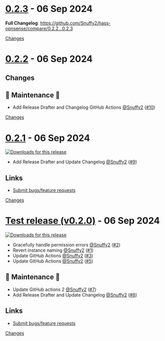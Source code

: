 <a name="0.2.3"></a>
# [0.2.3](https://github.com/Snuffy2/hass-opnsense/releases/tag/0.2.3) - 06 Sep 2024

<!-- Release notes generated using configuration in .github/release.yml at main -->



**Full Changelog**: https://github.com/Snuffy2/hass-opnsense/compare/0.2.2...0.2.3

[Changes][0.2.3]


<a name="0.2.2"></a>
# [0.2.2](https://github.com/Snuffy2/hass-opnsense/releases/tag/0.2.2) - 06 Sep 2024

## Changes

## :wrench: Maintenance :wrench:

- Add Release Drafter and Changelog GitHub Actions [@Snuffy2](https://github.com/Snuffy2) ([#10](https://github.com/Snuffy2/hass-opnsense/issues/10))


[Changes][0.2.2]


<a name="0.2.1"></a>
# [0.2.1](https://github.com/Snuffy2/hass-opnsense/releases/tag/0.2.1) - 06 Sep 2024

[![Downloads for this release](https://img.shields.io/github/downloads/travisghansen/hass-opnsense/0.2.1/total.svg)](https://github.com/travisghansen/hass-opnsense/releases/0.2.1)
- Add Release Drafter and Update Changelog [@Snuffy2](https://github.com/Snuffy2) ([#9](https://github.com/Snuffy2/hass-opnsense/issues/9))
## Links
- [Submit bugs/feature requests](https://github.com/travisghansen/hass-opnsense/issues)


[Changes][0.2.1]


<a name="v0.2.0"></a>
# [Test release (v0.2.0)](https://github.com/Snuffy2/hass-opnsense/releases/tag/v0.2.0) - 06 Sep 2024

[![Downloads for this release](https://img.shields.io/github/downloads/travisghansen/hass-opnsense/0.1.0/total.svg)](https://github.com/travisghansen/hass-opnsense/releases/0.1.0)
- Gracefully handle permission errors [@Snuffy2](https://github.com/Snuffy2) ([#2](https://github.com/Snuffy2/hass-opnsense/issues/2))
- Revert instance naming [@Snuffy2](https://github.com/Snuffy2) ([#1](https://github.com/Snuffy2/hass-opnsense/issues/1))
- Update GitHub Actions [@Snuffy2](https://github.com/Snuffy2) ([#3](https://github.com/Snuffy2/hass-opnsense/issues/3))
- Update GitHub Actions [@Snuffy2](https://github.com/Snuffy2) ([#5](https://github.com/Snuffy2/hass-opnsense/issues/5))

## :wrench: Maintenance :wrench:

- Update GitHub actions 2 [@Snuffy2](https://github.com/Snuffy2) ([#7](https://github.com/Snuffy2/hass-opnsense/issues/7))
- Add Release Drafter and Update Changelog [@Snuffy2](https://github.com/Snuffy2) ([#8](https://github.com/Snuffy2/hass-opnsense/issues/8))
## Links
- [Submit bugs/feature requests](https://github.com/travisghansen/hass-opnsense/issues)


[Changes][v0.2.0]


[0.2.3]: https://github.com/Snuffy2/hass-opnsense/compare/0.2.2...0.2.3
[0.2.2]: https://github.com/Snuffy2/hass-opnsense/compare/0.2.1...0.2.2
[0.2.1]: https://github.com/Snuffy2/hass-opnsense/compare/v0.2.0...0.2.1
[v0.2.0]: https://github.com/Snuffy2/hass-opnsense/tree/v0.2.0

<!-- Generated by https://github.com/rhysd/changelog-from-release v3.7.2 -->
